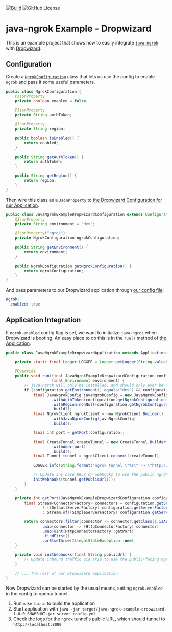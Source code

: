 [![Build](https://github.com/alexdlaird/java-ngrok-example-dropwizard/actions/workflows/build.yml/badge.svg)](https://github.com/alexdlaird/java-ngrok-example-dropwizard/actions/workflows/build.yml)
![GitHub License](https://img.shields.io/github/license/alexdlaird/java-ngrok-example-dropwizard)

# java-ngrok Example - Dropwizard

This is an example project that shows how to easily integrate [`java-ngrok`](https://github.com/alexdlaird/java-ngrok)
with [Dropwizard](https://www.dropwizard.io/en/latest/index.html).

## Configuration

Create
a [`NgrokConfiguration`](https://github.com/alexdlaird/java-ngrok-example-dropwizard/blob/main/src/main/java/com/github/alexdlaird/conf/NgrokConfiguration.java)
class that lets us use the config to enable `ngrok` and pass it some useful parameters.

```java
public class NgrokConfiguration {
    @JsonProperty
    private boolean enabled = false;

    @JsonProperty
    private String authToken;

    @JsonProperty
    private String region;

    public boolean isEnabled() {
        return enabled;
    }

    public String getAuthToken() {
        return authToken;
    }

    public String getRegion() {
        return region;
    }
}
```

Then wire this class as a `JsonProperty`
to [the Dropwizard Configuration for our Application](https://www.dropwizard.io/en/latest/getting-started.html#creating-a-configuration-class).

```java
public class JavaNgrokExampleDropwizardConfiguration extends Configuration {
    @JsonProperty
    private String environment = "dev";

    @JsonProperty("ngrok")
    private NgrokConfiguration ngrokConfiguration;

    public String getEnvironment() {
        return environment;
    }

    public NgrokConfiguration getNgrokConfiguration() {
        return ngrokConfiguration;
    }
}
```

And pass parameters to our Dropwizard application through
[our config file](https://github.com/alexdlaird/java-ngrok-example-dropwizard/blob/main/config.yml):

```yaml
ngrok:
  enabled: true
```

## Application Integration

If `ngrok.enabled` config flag is set, we want to initialize `java-ngrok` when Dropwizard is booting. An easy place to do
this is in the `run()` method of [the Application](https://github.com/alexdlaird/java-ngrok-example-dropwizard/blob/main/src/main/java/com/github/alexdlaird/JavaNgrokExampleDropwizardApplication.java).

```java
public class JavaNgrokExampleDropwizardApplication extends Application<JavaNgrokExampleDropwizardConfiguration> {

    private static final Logger LOGGER = Logger.getLogger(String.valueOf(JavaNgrokExampleDropwizardApplication.class));

    @Override
    public void run(final JavaNgrokExampleDropwizardConfiguration configuration,
                    final Environment environment) {
        // java-ngrok will only be installed, and should only ever be initialized, in a dev environment
        if (configuration.getEnvironment().equals("dev") && configuration.getNgrokConfiguration().isEnabled()) {
            final JavaNgrokConfig javaNgrokConfig = new JavaNgrokConfig.Builder()
                    .withAuthToken(configuration.getNgrokConfiguration().getAuthToken())
                    .withRegion(nonNull(configuration.getNgrokConfiguration().getRegion()) ? Region.valueOf(configuration.getNgrokConfiguration().getRegion().toUpperCase()) : null)
                    .build();
            final NgrokClient ngrokClient = new NgrokClient.Builder()
                    .withJavaNgrokConfig(javaNgrokConfig)
                    .build();

            final int port = getPort(configuration);

            final CreateTunnel createTunnel = new CreateTunnel.Builder()
                    .withAddr(port)
                    .build();
            final Tunnel tunnel = ngrokClient.connect(createTunnel);

            LOGGER.info(String.format("ngrok tunnel \"%s\" -> \"http://127.0.0.1:%d\"", tunnel.getPublicUrl(), port));

            // Update any base URLs or webhooks to use the public ngrok URL
            initWebhooks(tunnel.getPublicUrl());
        }
    }

    private int getPort(JavaNgrokExampleDropwizardConfiguration configuration) {
        final Stream<ConnectorFactory> connectors = configuration.getServerFactory() instanceof DefaultServerFactory
                ? ((DefaultServerFactory) configuration.getServerFactory()).getApplicationConnectors().stream()
                : Stream.of((SimpleServerFactory) configuration.getServerFactory()).map(SimpleServerFactory::getConnector);

        return connectors.filter(connector -> connector.getClass().isAssignableFrom(HttpConnectorFactory.class))
                .map(connector -> (HttpConnectorFactory) connector)
                .mapToInt(HttpConnectorFactory::getPort)
                .findFirst()
                .orElseThrow(IllegalStateException::new);
    }

    private void initWebhooks(final String publicUrl) {
        // Update inbound traffic via APIs to use the public-facing ngrok URL
    }

    // ... The rest of our Dropwizard application
}
```

Now Dropwizard can be started by the usual means, setting `ngrok.enabled` in the config to open a tunnel.

1. Run `make build` to build the application
1. Start application with `java -jar target/java-ngrok-example-dropwizard-1.0.0-SNAPSHOT.jar server config.yml`
1. Check the logs for the `ngrok` tunnel's public URL, which should tunnel to  `http://localhost:8080`
